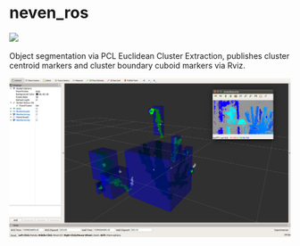 # neven_ros

<a href="LICENSE" ><img src="https://img.shields.io/github/license/1487quantum/neven_ros?style=for-the-badge"/></a>

Object segmentation via PCL Euclidean Cluster Extraction, publishes cluster centroid markers and cluster boundary cuboid markers via Rviz.

![Rviz](assets/rviz.png)
